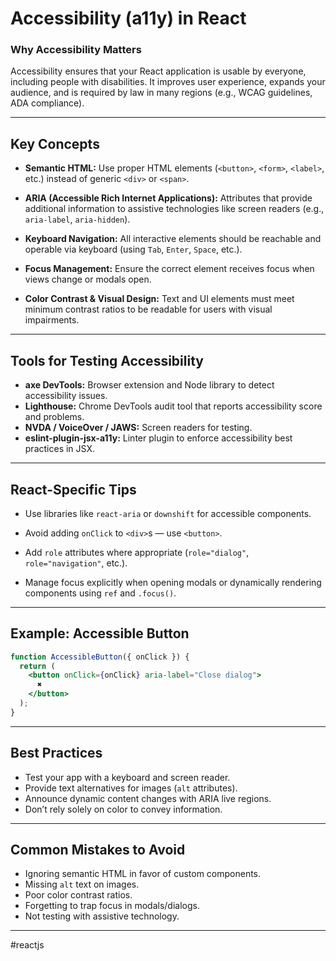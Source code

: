 # Accessibility (a11y) in React

### Why Accessibility Matters

Accessibility ensures that your React application is usable by everyone, including people with disabilities.
It improves user experience, expands your audience, and is required by law in many regions (e.g., WCAG guidelines, ADA compliance).

---
## Key Concepts

* **Semantic HTML:** Use proper HTML elements (`<button>`, `<form>`, `<label>`, etc.) instead of generic `<div>` or `<span>`.

* **ARIA (Accessible Rich Internet Applications):** Attributes that provide additional information to assistive technologies like screen readers (e.g., `aria-label`, `aria-hidden`).

* **Keyboard Navigation:** All interactive elements should be reachable and operable via keyboard (using `Tab`, `Enter`, `Space`, etc.).

* **Focus Management:** Ensure the correct element receives focus when views change or modals open.

* **Color Contrast & Visual Design:** Text and UI elements must meet minimum contrast ratios to be readable for users with visual impairments.

---
## Tools for Testing Accessibility

* **axe DevTools:** Browser extension and Node library to detect accessibility issues.
* **Lighthouse:** Chrome DevTools audit tool that reports accessibility score and problems.
* **NVDA / VoiceOver / JAWS:** Screen readers for testing.
* **eslint-plugin-jsx-a11y:** Linter plugin to enforce accessibility best practices in JSX.

---
## React-Specific Tips

* Use libraries like `react-aria` or `downshift` for accessible components.

* Avoid adding `onClick` to `<div>`s — use `<button>`.

* Add `role` attributes where appropriate (`role="dialog"`, `role="navigation"`, etc.).

* Manage focus explicitly when opening modals or dynamically rendering components using `ref` and `.focus()`.

---
## Example: Accessible Button

```jsx
function AccessibleButton({ onClick }) {
  return (
    <button onClick={onClick} aria-label="Close dialog">
      ✖
    </button>
  );
}
```

---
## Best Practices

* Test your app with a keyboard and screen reader.
* Provide text alternatives for images (`alt` attributes).
* Announce dynamic content changes with ARIA live regions.
* Don’t rely solely on color to convey information.

---
## Common Mistakes to Avoid

* Ignoring semantic HTML in favor of custom components.
* Missing `alt` text on images.
* Poor color contrast ratios.
* Forgetting to trap focus in modals/dialogs.
* Not testing with assistive technology.

---

#reactjs